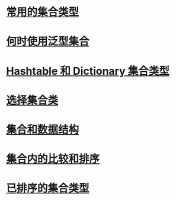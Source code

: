 # [常用的集合类型](commonly-used-collection-types.md)
# [何时使用泛型集合](when-to-use-generic-collections.md)
# [Hashtable 和 Dictionary 集合类型](hashtable-and-dictionary-collection-types.md)
# [选择集合类](selecting-a-collection-class.md)
# [集合和数据结构](index.md)
# [集合内的比较和排序](comparisons-and-sorts-within-collections.md)
# [已排序的集合类型](sorted-collection-types.md)
